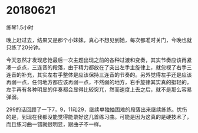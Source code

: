 # 20180621

练琴1.5小时

晚上赶过去，结果又是那个小妹妹，真心不想见到她，每次都准时关门，今晚也就只练了20分钟。

今天忽然才发现悲怆最后一次主题出现之前的各种过渡和变奏，其实节奏应该再紧凑一点点，三连音的段落，由于精力都放在了突出左手主旋律上，就忽视了右手三连音的补充，其实左右手整体是应该保持三连音的节奏的。另外觉得左手还是应该再弱一点，任何地方都应该再弱一点，不然弱的地方，右手旋律其实真的挺轻的，左手再有各种明显的伴奏都会显得比较突兀，然而速度上去之后，就不是那么容易弹弱。

299的话回顾了一下7，9，11和29，继续单独抽困难的段落出来继续练练。忧伤的是，到现在我都没能觉得能录好这几首练习曲。可能是因为这真的是硬技术了，而且练习曲一错就很明显，跟曲子不一样。
